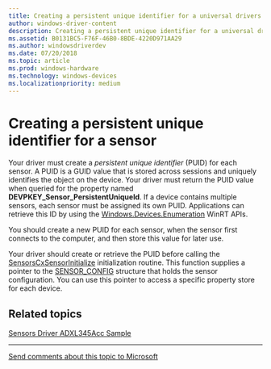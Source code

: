 ```yaml
---
title: Creating a persistent unique identifier for a universal drivers based sensor
author: windows-driver-content
description: Creating a persistent unique identifier for a universal drivers based driver
ms.assetid: B0131BC5-F76F-46B0-8BDE-4220D971AA29
ms.author: windowsdriverdev
ms.date: 07/20/2018
ms.topic: article
ms.prod: windows-hardware
ms.technology: windows-devices
ms.localizationpriority: medium
---
```


# Creating a persistent unique identifier for a sensor


Your driver must create a *persistent unique identifier* (PUID) for each sensor. A PUID is a GUID value that is stored across sessions and uniquely identifies the object on the device. Your driver must return the PUID value when queried for the property named **DEVPKEY_Sensor_PersistentUniqueId**. If a device contains multiple sensors, each sensor must be assigned its own PUID. Applications can retrieve this ID by using the [Windows.Devices.Enumeration](https://docs.microsoft.com/en-us/uwp/api/Windows.Devices.Enumeration) WinRT APIs.

You should create a new PUID for each sensor, when the sensor first connects to the computer, and then store this value for later use.

Your driver should create or retrieve the PUID before calling the [SensorsCxSensorInitialize](https://docs.microsoft.com/en-us/windows-hardware/drivers/ddi/content/sensorscx/nf-sensorscx-sensorscxsensorinitialize) initialization routine. This function supplies a pointer to the [SENSOR_CONFIG](https://docs.microsoft.com/en-us/windows-hardware/drivers/ddi/content/sensorscx/ns-sensorscx-_sensor_config) structure that holds the sensor configuration. You can use this pointer to access a specific property store for each device.

## Related topics
[Sensors Driver ADXL345Acc Sample](http://go.microsoft.com/fwlink/p/?LinkId=617957)
<!--
http://go.microsoft.com/fwlink/p/?LinkId=617957: https://github.com/Microsoft/Windows-driver-samples/tree/master/sensors/ADXL345Acc
-->

--------------------
[Send comments about this topic to Microsoft](mailto:wsddocfb@microsoft.com?subject=Documentation%20feedback%20%5Bsensors\sensors%5D:%20Creating%20a%20persistent%20unique%20identifier%20for%20a%20sensor%20%20RELEASE:%20%281/12/2017%29&body=%0A%0APRIVACY%20STATEMENT%0A%0AWe%20use%20your%20feedback%20to%20improve%20the%20documentation.%20We%20don't%20use%20your%20email%20address%20for%20any%20other%20purpose,%20and%20we'll%20remove%20your%20email%20address%20from%20our%20system%20after%20the%20issue%20that%20you're%20reporting%20is%20fixed.%20While%20we're%20working%20to%20fix%20this%20issue,%20we%20might%20send%20you%20an%20email%20message%20to%20ask%20for%20more%20info.%20Later,%20we%20might%20also%20send%20you%20an%20email%20message%20to%20let%20you%20know%20that%20we've%20addressed%20your%20feedback.%0A%0AFor%20more%20info%20about%20Microsoft's%20privacy%20policy,%20see%20http://privacy.microsoft.com/default.aspx. "Send comments about this topic to Microsoft")


